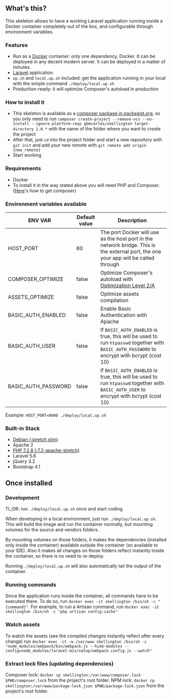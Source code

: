 ## What's this?
This skeleton allows to have a working Laravel application running inside a Docker container completely out of the box, and configurable through environment variables.

### Features
* Run as a [Docker](https://docs.docker.com/) container: only one dependency, Docker. It can be deployed in any decent modern server. It can be deployed in a matter of minutes.
* [Laravel](https://laravel.com/docs/5.6) application.
* `up.sh` and `local.up.sh` included: get the application running in your local with the simple command `./deploy/local.up.sh`
* Production-ready: it will optimize Composer's autoload in production

### How to install it
* This skeleton is available as a [composer package in packagist.org](https://packagist.org/packages/gbmcarlos/skellington), so you only need to run `composer create-project --remove-vcs --no-install --ignore-platform-reqs gbmcarlos/skellington target-directory 2.0.*` with the name of the folder where you want to create the project
* After that, just `cd` into the project folder and start a new repository with `git init` and add your new remote with `git remote add origin {new_remote}`
* Start working

### Requirements
* Docker
* To install it in the way stated above you will need PHP and Composer. ([Here](https://getcomposer.org/download/)'s how to get composer)

### Environment variables available

|       ENV VAR        | Default value | Description |
| -------------------- | ------------- | ----------- |
| HOST_PORT            | 80            | The port Docker will use as the host port in the network bridge. This is the external port, the one your app will be called through |
| COMPOSER_OPTIMIZE    | false         | Optimize Composer's autoload with [Optimization Level 2/A](https://getcomposer.org/doc/articles/autoloader-optimization.md#optimization-level-2-a-authoritative-class-maps) |
| ASSETS_OPTIMIZE      | false         | Optimize assets compilation |
| BASIC_AUTH_ENABLED   | false         | Enable Basic Authentication with Apache |
| BASIC_AUTH_USER      | false         | If `BASIC_AUTH_ENABLED` is true, this will be used to run `htpasswd` together with `BASIC_AUTH_PASSWORD` to encrypt with bcrypt (cost 10) |
| BASIC_AUTH_PASSWORD  | false         | If `BASIC_AUTH_ENABLED` is true, this will be used to run `htpasswd` together with `BASIC_AUTH_USER` to encrypt with bcrypt (cost 10) |

Example:
`HOST_PORT=8000 ./deploy/local.up.sh`

### Built-in Stack
* [Debian (:stretch slim)](https://hub.docker.com/_/debian/)
* Apache 2
* [PHP 7.2.8 (:7.2-apache-stretch)](https://hub.docker.com/_/php/)
* Laravel 5.6
* jQuery 3.2
* Bootstrap 4.1

## Once installed

### Development
TL;DR: run `./deploy/local.up.sh` once and start coding.

When developing in a local environment, just run `./deploy/local.up.sh`.
This will build the image and run the container normally, but mounting volumes for the source and vendors folders.

By mounting volumes on those folders, it makes the dependencies (installed only inside the container) available outside the container (so available to your IDE).
Also it makes all changes on those folders reflect instantly inside the container, so there is no need to re-deploy.

Running `./deploy/local.up.sh` will also automatically tail the output of the container.

### Running commands
Since the application runs inside the container, all commands have to be executed there. To do so, run `docker exec -it skellington /bin/sh -c "{command}"`.
For example, to run a Artisan command, run `docker exec -it skellington /bin/sh -c "php artisan config:cache"`

### Watch assets
To watch the assets (see the compiled changes instantly reflect after every change) run `docker exec -it -w /var/www skellington /bin/sh -c "node_modules/webpack/bin/webpack.js --hide-modules --config=node_modules/laravel-mix/setup/webpack.config.js --watch"`

### Extract lock files (updating dependencies)
Composer lock: `docker cp skellington:/var/www/composer.lock $PWD/composer.lock` from the project's root folder.
NPM lock: `docker cp skellington:/var/www/package-lock.json $PWD/package-lock.json` from the project's root folder.